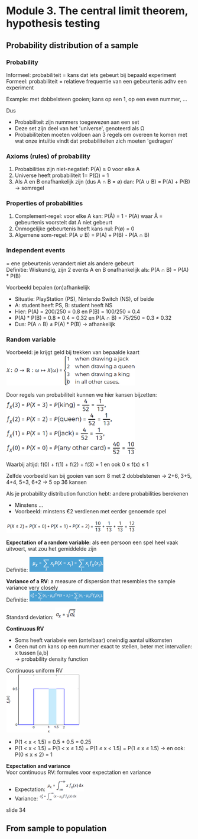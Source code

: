 # Module 3. The central limit theorem, hypothesis testing

## Probability distribution of a sample

### Probability
Informeel: probabiliteit = kans dat iets gebeurt bij bepaald experiment  
Formeel: probabiliteit = relatieve frequentie van een gebeurtenis adhv een experiment  

Example: met dobbelsteen gooien; kans op een 1, op een even nummer, ...  

Dus
- Probabiliteit zijn nummers toegewezen aan een set
- Deze set zijn deel van het 'universe', genoteerd als Ω  
- Probabiliteiten moeten voldoen aan 3 regels om overeen te komen met wat onze intuïtie vindt dat probabiliteiten zich moeten 'gedragen'  

### Axioms (rules) of probability
1. Probabilities zijn niet-negatief: P(A) ≥ 0 voor elke A  
2. Universe heeft probabiliteit 1= P(Ω) = 1  
3. Als A en B onafhankelijk zijn (dus A ∩ B = ø) dan: P(A ∪ B) = P(A) + P(B) → somregel  

### Properties of probabilities
1. Complement-regel: voor elke A kan: P(Ã) = 1 - P(A) waar Ã = gebeurtenis voorstelt dat A niet gebeurt  
2. Onmogelijke gebeurtenis heeft kans nul: P(ø) = 0  
3. Algemene som-regel: P(A ∪ B) = P(A) + P(B) - P(A ∩ B)

### Independent events  
= ene gebeurtenis verandert niet als andere gebeurt  
Definitie: Wiskundig, zijn 2 events A en B onafhankelijk als: P(A ∩ B) = P(A) * P(B)

Voorbeeld bepalen (on)afhankelijk  
- Situatie: PlayStation (PS), Nintendo Switch (NS), of beide
- A: student heeft PS, B: student heeft NS
- Hier: P(A) = 200/250 = 0.8 en P(B) = 100/250 = 0.4
- P(A) * P(B) = 0.8 * 0.4 = 0.32 en P(A ∩ B) = 75/250 = 0.3 ≠ 0.32
- Dus: P(A ∩ B) ≠ P(A) * P(B) → afhankelijk

### Random variable
Voorbeeld: je krijgt geld bij trekken van bepaalde kaart  
<img src="afbeeldingen/M3_waardeKaarten.png" width="350"/>  

Door regels van probabiliteit kunnen we hier kansen bijzetten:  
<img src="afbeeldingen/M3_kansen.png" width="350"/>  

Waarbij altijd: f(0) + f(1) + f(2) + f(3) = 1 en ook 0 ≤ f(x) ≤ 1

Zelfde voorbeeld kan bij gooien van som 8 met 2 dobbelstenen → 2+6, 3+5, 4+4, 5+3, 6+2 → 5 op 36 kansen  

Als je probability distribution function hebt: andere probabilities berekenen
- Minstens ...
- Voorbeeld: minstens €2 verdienen met eerder genoemde spel

<img src="afbeeldingen/M3_minstensTwee.png" width="350"/>  

**Expectation of a random variable**: als een persoon een spel heel vaak uitvoert, wat zou het gemiddelde zijn

Definitie: <img src="afbeeldingen/M3_erv.png" width="200"/>  

**Variance of a RV**: a measure of dispersion that resembles the sample variance very closely  
Definitie: <img src="afbeeldingen/M3_vrv.png" width="200"/>  

Standard deviation: <img src="afbeeldingen/M3_standDev.png" width="60"/>  

**Continuous RV**
- Soms heeft variabele een (ontelbaar) oneindig aantal uitkomsten
- Geen nut om kans op een nummer exact te stellen, beter met intervallen: x tussen [a,b]  
→ probability density function

Continuous uniform RV  
<img src="afbeeldingen/M3_grafiekRV.png" width="200"/>  

- P(1 < x < 1.5) = 0.5 * 0.5 = 0.25
- P(1 < x < 1.5) = P(1 < x ≤ 1.5) = P(1 ≤ x < 1.5) = P(1 ≤ x ≤ 1.5) → en ook: P(0 ≤ x ≤ 2) = 1

**Expectation and variance**  
Voor continuous RV: formules voor expectation en variance
- Expectation: <img src="afbeeldingen/M3_expecRV.png" width="100"/>  
- Variance: <img src="afbeeldingen/M3_varianceRV.png" width="100"/>  

slide 34

## From sample to population